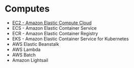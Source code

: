 # Computes
*	[EC2 - Amazon Elastic Compute Cloud](compute-fundumental.md)
*	ECS - Amazon Elastic Container Service
*	ECR - Amazon Elastic Container Registry
*	EKS - Amazon Elastic Container Service for Kubernetes
*	AWS Elastic Beanstalk
*	AWS Lambda
*	AWS Batch
*	Amazon Lightsail


